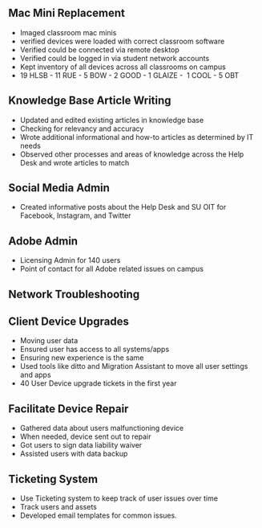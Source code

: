 
## Mac Mini Replacement
- Imaged classroom mac minis
- verified devices were loaded with correct classroom software
- Verified could be connected via remote desktop
- Verified could be logged in via student network accounts
- Kept inventory of all devices across all classrooms on campus
- 19 HLSB - 11 RUE - 5 BOW - 2 GOOD - 1 GLAIZE -  1 COOL - 5 OBT
## Knowledge Base Article Writing
- Updated and edited existing articles in knowledge base
- Checking for relevancy and accuracy
- Wrote additional informational and how-to articles as determined by IT needs
- Observed other processes and areas of knowledge across the Help Desk and wrote articles to match
## Social Media Admin
- Created informative posts about the Help Desk and SU OIT for Facebook, Instagram, and Twitter
## Adobe Admin
- Licensing Admin for 140 users
- Point of contact for all Adobe related issues on campus
## Network Troubleshooting

## Client Device Upgrades
- Moving user data
- Ensured user has access to all systems/apps
- Ensuring new experience is the same
- Used tools like ditto and Migration Assistant to move all user settings and apps
- 40 User Device upgrade tickets in the first year
## Facilitate Device Repair
- Gathered data about users malfunctioning device
- When needed, device sent out to repair
- Got users to sign data liability waiver
- Assisted users with data backup
## Ticketing System
- Use Ticketing system to keep track of user issues over time
- Track users and assets
- Developed email templates for common issues.